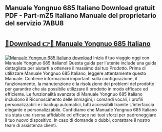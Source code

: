 ## Manuale Yongnuo 685 Italiano Download gratuit PDF - Part-mZ5 Italiano Manuale del proprietario del servizio 7ABU8

# <h2><a href="http://df9ubw7.blite.top/?on=Manuale+Yongnuo+685+Italiano">🔗Download 👉🔴 Manuale Yongnuo 685 Italiano</a></h2>

[![Manuale Yongnuo 685 Italiano download](https://i.imgur.com/lujVjoI.png)](http://df9ubw7.blite.top/?on=Manuale+Yongnuo+685+Italiano)
Inizia il tuo viaggio oggi con Manuale Yongnuo 685 Italiano! Questa guida per l'utente include una guida dettagliata per aiutarti a ottenere il massimo dal tuo Prodotto. Prima di utilizzare Manuale Yongnuo 685 Italiano, leggere attentamente questo Manuale. Contiene informazioni importanti sulla configurazione, il funzionamento, la manutenzione e la risoluzione dei problemi del prodotto per garantire che sia possibile utilizzare il prodotto in modo efficace ed efficiente. Le funzionalità avanzate di Manuale Yongnuo 685 Italiano includono il Riconoscimento delle immagini, i comandi vocali, i profili personalizzabili e i backup automatici, tutti accessibili tramite L'interfaccia elegante e personalizzabile. Confidiamo che Manuale Yongnuo 685 Italiano sia stata una risorsa affidabile ed efficace nei tuoi sforzi per padroneggiare il tuo nuovo dispositivo. In caso di domande o dubbi, contattare il nostro team di assistenza clienti.

